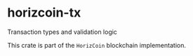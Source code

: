 # horizcoin-tx

Transaction types and validation logic

This crate is part of the `HorizCoin` blockchain implementation.
